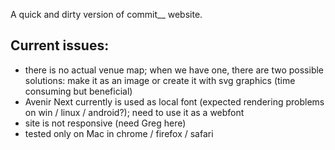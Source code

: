 A quick and dirty version of commit__ website.

## Current issues:
+ there is no actual venue map; when we have one, there are two possible solutions: make it as an image or create it with svg graphics (time consuming but beneficial)
+ Avenir Next currently is used as local font (expected rendering problems on win / linux / android?); need to use it as a webfont
+ site is not responsive (need Greg here)
+ tested only on Mac in chrome / firefox / safari
